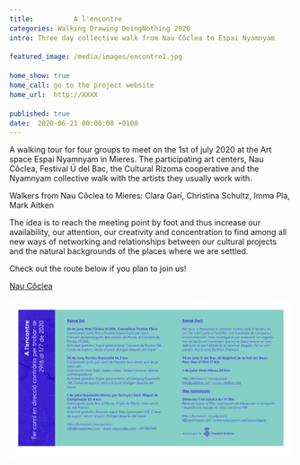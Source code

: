 ```yaml
---
title:          A l'encontre
categories: Walking Drawing DoingNothing 2020 
intro: Three day collective walk from Nau Côclea to Espai Nyamnyam

featured_image: /media/images/encontre1.jpg

home_show: true
home_call: go to the project website
home_url:  http://XXXX

published: true
date:  2020-06-21 00:00:00 +0100
---
```


A walking tour for four groups to meet on the 1st of july 2020 at the Art space Espai Nyamnyam in Mieres. The participating art centers, Nau Côclea, Festival Ü del Bac, the Cultural Rizoma cooperative and the Nyamnyam collective walk with the artists they usually work with.

Walkers from Nau Côclea to Mieres: Clara Garí, Christina Schultz, Imma Pla, Mark Aitken

The idea is to reach the meeting point by foot and thus increase our availability, our attention, our creativity and concentration to find among all new ways of networking and relationships between our cultural projects and the natural backgrounds of the places where we are settled.


Check out the route below if you plan to join us!

[Nau Côclea](http://www.naucoclea.com)

![image](/media/images/encontre2.jpg)